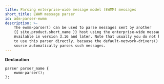 ```yaml
---
title: Parsing enterprise-wide message model (EWMM) messages
short_title: EWWM message parser
id: adm-parser-ewmm
description: >-
    The ewmm-parser() can be used to parse messages sent by another
    {{ site.product.short_name }} host using the enterprise-wide message model (EWMM) format.
    Available in version 3.16 and later. Note that usually you do not have
    to use this parser directly, because the default-network-drivers()
    source automatically parses such messages.
---
```


**Declaration**

```config
parser parser_name {
    ewmm-parser();
};
```
